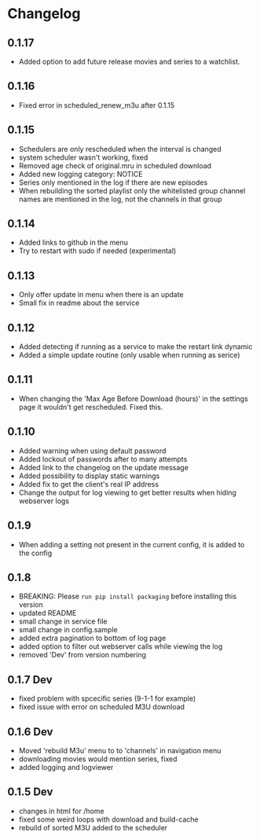 # Changelog

## 0.1.17
- Added option to add future release movies and series to a watchlist.

## 0.1.16
- Fixed error in scheduled_renew_m3u after 0.1.15

## 0.1.15
- Schedulers are only rescheduled when the interval is changed
- system scheduler wasn't working, fixed
- Removed age check of original.mru in scheduled download
- Added new logging category: NOTICE
- Series only mentioned in the log if there are new episodes
- When rebuilding the sorted playlist only the whitelisted group channel names are mentioned in the log, not the channels in that group

## 0.1.14
- Added links to github in the menu
- Try to restart with sudo if needed (experimental)

## 0.1.13
- Only offer update in menu when there is an update
- Small fix in readme about the service

## 0.1.12
- Added detecting if running as a service to make the restart link dynamic
- Added a simple update routine (only usable when running as serice)

## 0.1.11
- When changing the 'Max Age Before Download (hours)' in the settings page it wouldn't get rescheduled. Fixed this.

## 0.1.10
- Added warning when using default password
- Added lockout of passwords after to many attempts
- Added link to the changelog on the update message
- Added possibility to display static warnings
- Added fix to get the client's real IP address
- Change the output for log viewing to get better results when hiding webserver logs

## 0.1.9
- When adding a setting not present in the current config, it is added to the config

## 0.1.8
- BREAKING: Please `run pip install packaging` before installing this version
- updated README
- small change in service file
- small change in config.sample
- added extra pagination to bottom of log page
- added option to filter out webserver calls while viewing the log
- removed 'Dev' from version numbering

## 0.1.7 Dev
- fixed problem with spcecific series (9-1-1 for example)
- fixed issue with error on scheduled M3U download

## 0.1.6 Dev
- Moved 'rebuild M3u' menu to to 'channels' in navigation menu
- downloading movies would mention series, fixed
- added logging and logviewer

## 0.1.5 Dev
- changes in html for /home
- fixed some weird loops with download and build-cache
- rebuild of sorted M3U added to the scheduler